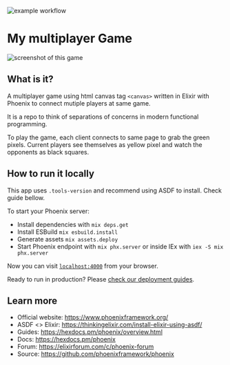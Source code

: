![example workflow](https://github.com/matheusheck/multiplayer_game/actions/workflows/elixir.yml/badge.svg)
# My multiplayer Game

![screenshot of this game]([https://user-images.githubusercontent.com/39709032/203156946-1bbea095-8d86-4b17-908e-5d769b110217.png](https://github.com/matheusheck/multiplayer_game/assets/39709032/80540279-b737-48e6-98fe-41f4b08aaec1))


## What is it?

A multiplayer game using html canvas tag `<canvas>` written in Elixir with Phoenix to connect mutiple players at same game.

It is a repo to think of separations of concerns in modern functional programming.

To play the game, each client connects to same page to grab the green pixels. Current players see themselves as yellow pixel and watch the opponents as black squares.

## How to run it locally

This app uses `.tools-version` and recommend using ASDF to install. Check guide bellow.

To start your Phoenix server:

- Install dependencies with `mix deps.get`
- Install ESBuild `mix esbuild.install`
- Generate assets `mix assets.deploy`
- Start Phoenix endpoint with `mix phx.server` or inside IEx with `iex -S mix phx.server`

Now you can visit [`localhost:4000`](http://localhost:4000) from your browser.

Ready to run in production? Please [check our deployment guides](https://hexdocs.pm/phoenix/deployment.html).

## Learn more

- Official website: https://www.phoenixframework.org/
- ASDF <> Elixir: https://thinkingelixir.com/install-elixir-using-asdf/
- Guides: https://hexdocs.pm/phoenix/overview.html
- Docs: https://hexdocs.pm/phoenix
- Forum: https://elixirforum.com/c/phoenix-forum
- Source: https://github.com/phoenixframework/phoenix

